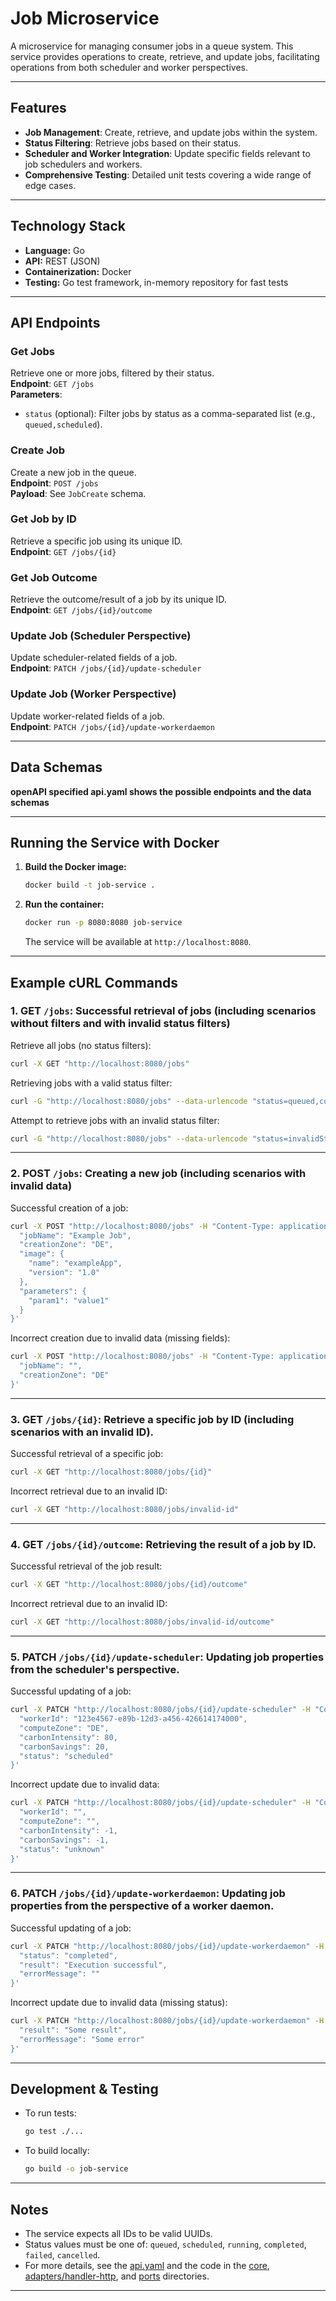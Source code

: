 # Job Microservice

A microservice for managing consumer jobs in a queue system. This service provides operations to create, retrieve, and update jobs, facilitating operations from both scheduler and worker perspectives.

---

## Features

- **Job Management**: Create, retrieve, and update jobs within the system.
- **Status Filtering**: Retrieve jobs based on their status.
- **Scheduler and Worker Integration**: Update specific fields relevant to job schedulers and workers.
- **Comprehensive Testing**: Detailed unit tests covering a wide range of edge cases.

---

## Technology Stack

- **Language:** Go
- **API:** REST (JSON)
- **Containerization:** Docker
- **Testing:** Go test framework, in-memory repository for fast tests

---

## API Endpoints

### Get Jobs
Retrieve one or more jobs, filtered by their status.  
**Endpoint**: `GET /jobs`  
**Parameters**:  
- `status` (optional): Filter jobs by status as a comma-separated list (e.g., `queued,scheduled`).

### Create Job
Create a new job in the queue.  
**Endpoint**: `POST /jobs`  
**Payload**: See `JobCreate` schema.

### Get Job by ID
Retrieve a specific job using its unique ID.  
**Endpoint**: `GET /jobs/{id}`

### Get Job Outcome
Retrieve the outcome/result of a job by its unique ID.  
**Endpoint**: `GET /jobs/{id}/outcome`

### Update Job (Scheduler Perspective)
Update scheduler-related fields of a job.  
**Endpoint**: `PATCH /jobs/{id}/update-scheduler`

### Update Job (Worker Perspective)
Update worker-related fields of a job.  
**Endpoint**: `PATCH /jobs/{id}/update-workerdaemon`

---

## Data Schemas

**openAPI specified api.yaml shows the possible endpoints and the data schemas**

---

## Running the Service with Docker

1. **Build the Docker image:**
   ```sh
   docker build -t job-service .
   ```

2. **Run the container:**
   ```sh
   docker run -p 8080:8080 job-service
   ```

   The service will be available at `http://localhost:8080`.

---

## Example cURL Commands

### 1. GET `/jobs`: Successful retrieval of jobs (including scenarios without filters and with invalid status filters)

Retrieve all jobs (no status filters): 
```sh
curl -X GET "http://localhost:8080/jobs"
```

Retrieving jobs with a valid status filter: 
```sh
curl -G "http://localhost:8080/jobs" --data-urlencode "status=queued,completed"
```

Attempt to retrieve jobs with an invalid status filter: 
```sh
curl -G "http://localhost:8080/jobs" --data-urlencode "status=invalidStatus"
```

---

### 2. POST `/jobs`: Creating a new job (including scenarios with invalid data)

Successful creation of a job:
```sh
curl -X POST "http://localhost:8080/jobs" -H "Content-Type: application/json" -d '{
  "jobName": "Example Job",
  "creationZone": "DE",
  "image": {
    "name": "exampleApp",
    "version": "1.0"
  },
  "parameters": {
    "param1": "value1"
  }
}'
```

Incorrect creation due to invalid data (missing fields):
```sh
curl -X POST "http://localhost:8080/jobs" -H "Content-Type: application/json" -d '{
  "jobName": "",
  "creationZone": "DE"
}'
```

---

### 3. GET `/jobs/{id}`: Retrieve a specific job by ID (including scenarios with an invalid ID).

Successful retrieval of a specific job:
```sh
curl -X GET "http://localhost:8080/jobs/{id}"
```

Incorrect retrieval due to an invalid ID:
```sh
curl -X GET "http://localhost:8080/jobs/invalid-id"
```

---

### 4. GET `/jobs/{id}/outcome`: Retrieving the result of a job by ID.

Successful retrieval of the job result:
```sh
curl -X GET "http://localhost:8080/jobs/{id}/outcome"
```

Incorrect retrieval due to an invalid ID:
```sh
curl -X GET "http://localhost:8080/jobs/invalid-id/outcome"
```

---

### 5. PATCH `/jobs/{id}/update-scheduler`: Updating job properties from the scheduler's perspective.

Successful updating of a job:
```sh
curl -X PATCH "http://localhost:8080/jobs/{id}/update-scheduler" -H "Content-Type: application/json" -d '{
  "workerId": "123e4567-e89b-12d3-a456-426614174000",
  "computeZone": "DE",
  "carbonIntensity": 80,
  "carbonSavings": 20,
  "status": "scheduled"
}'
```

Incorrect update due to invalid data:
```sh
curl -X PATCH "http://localhost:8080/jobs/{id}/update-scheduler" -H "Content-Type: application/json" -d '{
  "workerId": "",
  "computeZone": "",
  "carbonIntensity": -1,
  "carbonSavings": -1,
  "status": "unknown"
}'
```

---

### 6. PATCH `/jobs/{id}/update-workerdaemon`: Updating job properties from the perspective of a worker daemon.

Successful updating of a job:
```sh
curl -X PATCH "http://localhost:8080/jobs/{id}/update-workerdaemon" -H "Content-Type: application/json" -d '{
  "status": "completed",
  "result": "Execution successful",
  "errorMessage": ""
}'
```

Incorrect update due to invalid data (missing status):
```sh
curl -X PATCH "http://localhost:8080/jobs/{id}/update-workerdaemon" -H "Content-Type: application/json" -d '{
  "result": "Some result",
  "errorMessage": "Some error"
}'
```

---

## Development & Testing

- To run tests:
  ```sh
  go test ./...
  ```

- To build locally:
  ```sh
  go build -o job-service
  ```

---

## Notes

- The service expects all IDs to be valid UUIDs.
- Status values must be one of: `queued`, `scheduled`, `running`, `completed`, `failed`, `cancelled`.
- For more details, see the [api.yaml](api.yaml) and the code in the [core](core/), [adapters/handler-http](adapters/handler-http/), and [ports](ports/) directories.

---